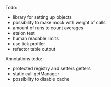 Todo:

+ library for setting up objects
+ possibility to make mock with weight of calls
+ amount of runs to count averages
+ etalon test
+ human readable limits
+ use tick profiler
+ refactor table output

Annotations todo:

+ protected registry and setters getters
+ static call getManager
+ possibility to disable cache